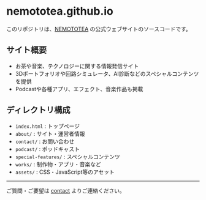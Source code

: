 # nemototea.github.io

このリポジトリは、[NEMOTOTEA](https://nemototea.github.io/) の公式ウェブサイトのソースコードです。

## サイト概要
- お茶や音楽、テクノロジーに関する情報発信サイト
- 3Dポートフォリオや回路シミュレータ、AI診断などのスペシャルコンテンツを提供
- Podcastや各種アプリ、エフェクト、音楽作品も掲載

## ディレクトリ構成
- `index.html` : トップページ
- `about/` : サイト・運営者情報
- `contact/` : お問い合わせ
- `podcast/` : ポッドキャスト
- `special-features/` : スペシャルコンテンツ
- `works/` : 制作物・アプリ・音楽など
- `assets/` : CSS・JavaScript等のアセット

---

ご質問・ご要望は [contact](https://nemototea.github.io/contact/) よりご連絡ください。